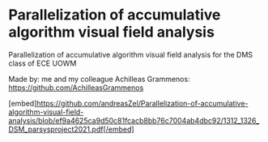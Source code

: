 # Parallelization of accumulative algorithm visual field analysis
Parallelization of accumulative algorithm visual field analysis for the DMS class of ECE UOWM

Made by:
me and my colleague Achilleas Grammenos: https://github.com/AchilleasGrammenos


[embed]https://github.com/andreasZel/Parallelization-of-accumulative-algorithm-visual-field-analysis/blob/ef9a4625ca9d50c81fcacb8bb76c7004ab4dbc92/1312_1326_DSM_parsysproject2021.pdf[/embed]

